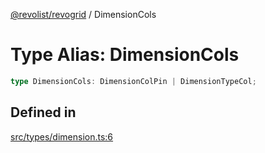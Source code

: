 [@revolist/revogrid](README.md) / DimensionCols

# Type Alias: DimensionCols

```ts
type DimensionCols: DimensionColPin | DimensionTypeCol;
```

## Defined in

[src/types/dimension.ts:6](https://github.com/revolist/revogrid/blob/08f5cc514b9bc1666dd85d20f560c0e9b7c7af14/src/types/dimension.ts#L6)
